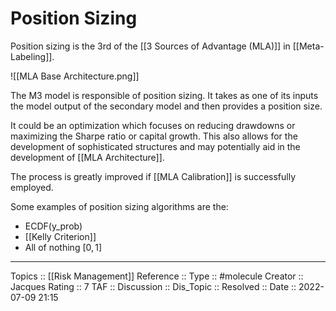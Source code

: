 # Position Sizing
Position sizing is the 3rd of the [[3 Sources of Advantage (MLA)]] in [[Meta-Labeling]]. 

![[MLA Base Architecture.png]]

The M3 model is responsible of position sizing. It takes as one of its inputs the model output of the secondary model and then provides a position size. 

It could be an optimization which focuses on reducing drawdowns or maximizing the Sharpe ratio or capital growth. This also allows for the development of sophisticated structures and may potentially aid in the development of [[MLA Architecture]].

The process is greatly improved if [[MLA Calibration]] is successfully employed.

Some examples of position sizing algorithms are the:
* ECDF(y_prob)
* [[Kelly Criterion]]
* All of nothing $[0, 1]$

---
Topics :: [[Risk Management]]
Reference ::
Type :: #molecule
Creator :: Jacques
Rating :: 7
TAF ::
Discussion ::
Dis_Topic :: 
Resolved ::
Date :: 2022-07-09 21:15